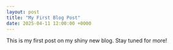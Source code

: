 ```yaml
---
layout: post
title: "My First Blog Post"
date: 2025-04-11 12:00:00 +0000
---
```


This is my first post on my shiny new blog. Stay tuned for more!
